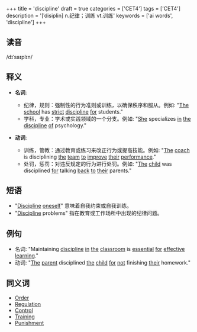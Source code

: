+++
title = 'discipline'
draft = true
categories = ['CET4']
tags = ['CET4']
description = '[ˈdisiplin] n.纪律；训练 vt.训练'
keywords = ['ai words', 'discipline']
+++

## 读音
/dɪˈsaɪplɪn/

## 释义
- **名词**:
  - 纪律，规则：强制性的行为准则或训练，以确保秩序和服从。例如: "[The](/post/the/) [school](/post/school/) has [strict](/post/strict/) [discipline](/post/discipline/) [for](/post/for/) students."
  - 学科，专业：学术或实践领域的一个分支。例如: "[She](/post/she/) specializes [in](/post/in/) [the](/post/the/) [discipline](/post/discipline/) [of](/post/of/) psychology."

- **动词**:
  - 训练，管教：通过教育或练习来改正行为或提高技能。例如: "[The](/post/the/) [coach](/post/coach/) is disciplining [the](/post/the/) [team](/post/team/) [to](/post/to/) [improve](/post/improve/) [their](/post/their/) [performance](/post/performance/)."
  - 处罚，惩罚：对违反规定的行为进行处罚。例如: "[The](/post/the/) [child](/post/child/) was disciplined [for](/post/for/) talking [back](/post/back/) [to](/post/to/) [their](/post/their/) parents."

## 短语
- "[Discipline](/post/discipline/) [oneself](/post/oneself/)" 意味着自我约束或自我训练。
- "[Discipline](/post/discipline/) problems" 指在教育或工作场所中出现的纪律问题。

## 例句
- 名词: "Maintaining [discipline](/post/discipline/) [in](/post/in/) [the](/post/the/) [classroom](/post/classroom/) is [essential](/post/essential/) [for](/post/for/) [effective](/post/effective/) [learning](/post/learning/)."
- 动词: "[The](/post/the/) [parent](/post/parent/) disciplined [the](/post/the/) [child](/post/child/) [for](/post/for/) [not](/post/not/) finishing [their](/post/their/) homework."

## 同义词
- [Order](/post/order/)
- [Regulation](/post/regulation/)
- [Control](/post/control/)
- [Training](/post/training/)
- [Punishment](/post/punishment/)
